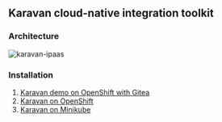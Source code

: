 ## Karavan cloud-native integration toolkit

### Architecture
![karavan-ipaas](../images/karavan-ipaas.png)

### Installation
1. [Karavan demo on OpenShift with Gitea](OPENSHIFT_DEMO.md)
2. [Karavan on OpenShift](OPENSHIFT.md)
3. [Karavan on Minikube](MINIKUBE.md)

